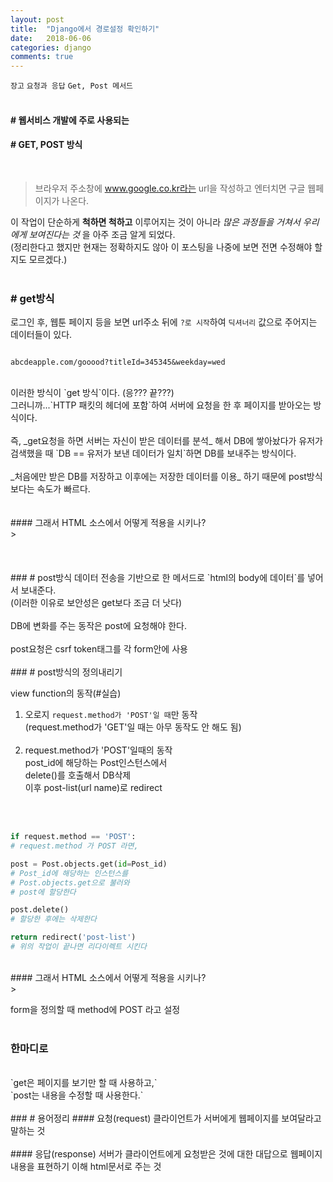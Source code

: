 ```yaml
---
layout: post
title:  "Django에서 경로설정 확인하기"
date:   2018-06-06
categories: django
comments: true
---
```

`장고` `요청과 응답` `Get, Post 메서드`
<br>
<br>

#### # 웹서비스 개발에 주로 사용되는
#### # GET, POST 방식
<br>

>브라우저 주소창에 www.google.co.kr라는 url을 작성하고 엔터치면 구글 웹페이지가 나온다.


이 작업이 단순하게 **척하면 척하고** 이루어지는 것이 아니라 _많은 과정들을 거쳐서 우리에게 보여진다는 것_ 을 아주 조금 알게 되었다.
<br>
(정리한다고 했지만 현재는 정확하지도 않아 이 포스팅을 나중에 보면 전면 수정해야 할지도 모르겠다.)
<br>
<br>
### # get방식
로그인 후, 웹툰 페이지 등을 보면 url주소 뒤에 `?로 시작`하여 `딕셔너리` 값으로 주어지는 데이터들이 있다.
```

abcdeapple.com/gooood?titleId=345345&weekday=wed

```
<br>
이러한 방식이 `get 방식`이다. (응??? 끝???)
<br>
그러니까...`HTTP 패킷의 헤더에 포함`하여 서버에 요청을 한 후 페이지를 받아오는 방식이다.
<br>
<br>
즉, _get요청을 하면 서버는 자신이 받은 데이터를 분석_ 해서 DB에 쌓아놨다가 유저가 검색했을 때 `DB == 유저가 보낸 데이터가 일치`하면 DB를 보내주는 방식이다.
<br>
<br>
_처음에만 받은 DB를 저장하고 이후에는 저장한 데이터를 이용_ 하기 때문에 post방식보다는 속도가 빠르다.
<br>
<br>
<br>
#### 그래서 HTML 소스에서 어떻게 적용을 시키나?
<br>
> <form action={method="GET"}>

<br>
<br>
<br>
### # post방식
데이터 전송을 기반으로 한 메서드로 `html의 body에 데이터`를 넣어서 보내준다.
<br>
(이러한 이유로 보안성은 get보다 조금 더 낫다)
<br>
<br>
DB에 변화를 주는 동작은 post에 요청해야 한다.
<br>
<br>
post요청은 csrf token태그를 각 form안에 사용
<br>
<br>
### # post방식의 정의내리기

view function의 동작(#실습)
<br>
1. 오로지 `request.method가 'POST'일 때`만 동작<br>
  (request.method가 'GET'일 때는 아무 동작도 안 해도 됨)<br><br>
2. request.method가 'POST'일때의 동작<br>
   post_id에 해당하는 Post인스턴스에서<br>
   delete()를 호출해서 DB삭제<br>
   이후 post-list(url name)로 redirect
<br>
<br>

```python
if request.method == 'POST':
# request.method 가 POST 라면,

post = Post.objects.get(id=Post_id)
# Post_id에 해당하는 인스턴스를
# Post.objects.get으로 불러와
# post에 할당한다

post.delete()
# 할당한 후에는 삭제한다

return redirect('post-list')
# 위의 작업이 끝나면 리다이렉트 시킨다
```

<br>
#### 그래서 HTML 소스에서 어떻게 적용을 시키나?
<br>
> <form action={method="POST"}>

form을 정의할 때 method에 POST 라고 설정
<br>
<br>
### 한마디로
<br>
`get은 페이지를 보기만 할 때 사용하고,`
<br>
`post는 내용을 수정할 때 사용한다.`
<br>
<br>
### # 용어정리
#### 요청(request)
클라이언트가 서버에게 웹페이지를 보여달라고 말하는 것
<br>
<br>
#### 응답(response)
서버가 클라이언트에게 요청받은 것에 대한 대답으로 웹페이지 내용을 표현하기 이해 html문서로 주는 것
